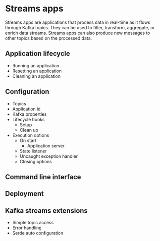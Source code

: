 # Streams apps

Streams apps are applications that process data in real-time as it flows through Kafka topics.
They can be used to filter, transform, aggregate, or enrich data streams.
Streams apps can also produce new messages to other topics based on the processed data.

## Application lifecycle

- Running an application
- Resetting an application
- Cleaning an application

## Configuration

- Topics
- Application id
- Kafka properties
- Lifecycle hooks
    - Setup
    - Clean up
- Execution options
    - On start
        - Application server
    - State listener
    - Uncaught exception handler
    - Closing options

## Command line interface

## Deployment

## Kafka streams extensions

- Simple topic access
- Error handling
- Serde auto configuration

